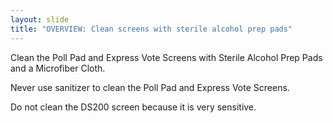 ```yaml
---
layout: slide
title: "OVERVIEW: Clean screens with sterile alcohol prep pads"
---
```


Clean the Poll Pad and Express Vote Screens with Sterile Alcohol Prep Pads and a Microfiber Cloth.

Never use sanitizer to clean the Poll Pad and Express Vote Screens.

Do not clean the DS200 screen because it is very sensitive.
